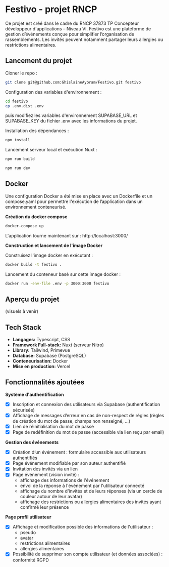# Festivo - projet RNCP

Ce projet est créé dans le cadre du RNCP 37873 TP Concepteur développeur d'applications – Niveau VI.
Festivo est une plateforme de gestion d’événements conçue pour simplifier l’organisation de rassemblements. Les invités peuvent notamment partager leurs allergies ou restrictions alimentaires.

## Lancement du projet

Cloner le repo :

```bash
git clone git@github.com:GhislaineAybram/Festivo.git festivo
```

Configuration des variables d'environnement :
```bash
cd festivo
cp .env.dist .env
```
puis modifiez les variables d'environnement SUPABASE_URL et SUPABASE_KEY du fichier .env avec les informations du projet.

Installation des dépendances :
```bash
npm install
```

Lancement serveur local et exécution Nuxt :
```bash
npm run build
```

```bash
npm run dev
```

## Docker

Une configuration Docker a été mise en place avec un Dockerfile et un compose.yaml pour permettre l'exécution de l’application dans un environnement conteneurisé.

**Création du docker compose**
```bash
docker-compose up
```
L'application tourne maintenant sur : http://localhost:3000/

**Construction et lancement de l'image Docker**

Construisez l'image docker en exécutant :
```bash
docker build -t festivo .
```

Lancement du conteneur basé sur cette image docker : 
```bash
docker run -env-file .env -p 3000:3000 festivo
```

## Aperçu du projet

(visuels à venir)

## Tech Stack

- **Langages:** Typescript, CSS
- **Framework Full-stack:** Nuxt (serveur Nitro)
- **Library:** Tailwind, Primevue
- **Database:** Supabase (PostgreSQL)
- **Conteneurisation:** Docker
- **Mise en production:** Vercel

## Fonctionnalités ajoutées

**Système d'authentification**
- [X] Inscription et connexion des utilisateurs via Supabase (authentification sécurisée)
- [X] Affichage de messages d’erreur en cas de non-respect de règles (règles de création du mot de passe, champs non renseigné, …)
- [X] Lien de réinitialisation du mot de passe
- [X] Page de redéfinition du mot de passe (accessible via lien reçu par email)

**Gestion des événements**
- [X] Création d’un événement : formulaire accessible aux utilisateurs authentifiés
- [X] Page événement modifiable par son auteur authentifié
- [X] Invitation des invités via un lien
- [X] Page événement (vision invité) :
  - affichage des informations de l'événement
  - envoi de la réponse à l'événement par l'utilisateur connecté
  - affichage du nombre d'invités et de leurs réponses (via un cercle de couleur autour de leur avatar)
  - affichage des restrictions ou allergies alimentaires des invités ayant confirmé leur présence

**Page profil utilisateur**
- [X] Affichage et modification possible des informations de l'utilisateur :
  - pseudo
  - avatar
  - restrictions alimentaires
  - allergies alimentaires
- [X] Possibilité de supprimer son compte utilisateur (et données associées) : conformité RGPD
